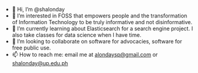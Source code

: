 - 👋 Hi, I’m @shalonday
- 👀 I’m interested in FOSS that empowers people and the transformation of Information Technology to be truly informative and not disinformative.
- 🌱 I’m currently learning about Elasticsearch for a search engine project. I also take classes for data science when I have time.
- 💞️ I’m looking to collaborate on software for advocacies, software for free public use.
- 📫 How to reach me: email me at alondaysp@gmail.com or shalonday@up.edu.ph

<!---
shalonday/shalonday is a ✨ special ✨ repository because its `README.md` (this file) appears on your GitHub profile.
You can click the Preview link to take a look at your changes.
--->
